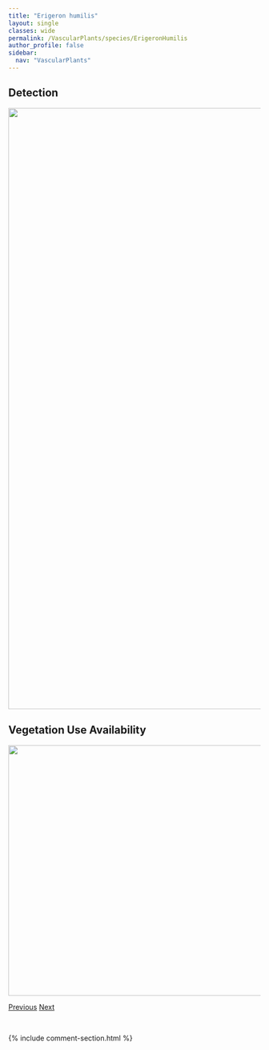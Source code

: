 ```yaml
---
title: "Erigeron humilis"
layout: single
classes: wide
permalink: /VascularPlants/species/ErigeronHumilis
author_profile: false
sidebar:
  nav: "VascularPlants"
---
```


<h2>Detection</h2>

<a href="https://drive.google.com/uc?export=view&id=1wOK78xIy5eBawLVWi4wItR6Wp6kdoXZA">
<img src="https://drive.google.com/uc?export=view&id=1wOK78xIy5eBawLVWi4wItR6Wp6kdoXZA" height = "1200" width = "800">
</a>


<h2>Vegetation Use Availability</h2>

<a href="https://drive.google.com/uc?export=view&id=1ra-Fz7HQH8yVqqvBQ566OYpCmkeNQDnc">
<img src="https://drive.google.com/uc?export=view&id=1ra-Fz7HQH8yVqqvBQ566OYpCmkeNQDnc" height = "500" width = "1000">
</a>


<a href="/DevelopmentWebsite/VascularPlants/species/ErigeronGlacialis" class="pagination--pager" title="Erigeron glacialis">Previous</a> <a href="/DevelopmentWebsite/VascularPlants/species/ErigeronHyssopifolius" class="pagination--pager" title="Erigeron hyssopifolius">Next</a>

<p>&nbsp;</p>

{% include comment-section.html %}
